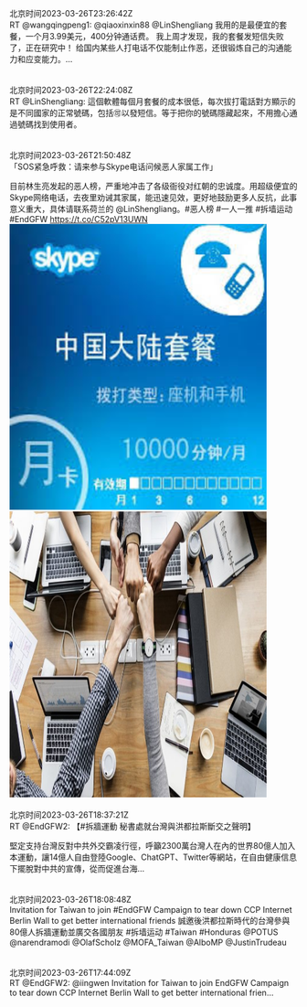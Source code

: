 北京时间2023-03-26T23:26:42Z<br>RT @wangqingpeng1: @qiaoxinxin88 @LinShengliang 我用的是最便宜的套餐，一个月3.99美元，400分钟通话费。
我上周才发现，我的套餐发短信失败了，正在研究中！
给国内某些人打电话不仅能制止作恶，还很锻炼自己的沟通能力和应变能力。…<br><br><br>北京时间2023-03-26T22:24:08Z<br>RT @LinShengliang: 這個軟體每個月套餐的成本很低，每次拔打電話對方顯示的是不同國家的正常號碼，包括🉑️以發短信。等于把你的號碼隱藏起來，不用擔心通過號碼找到使用者。<br><br><br>北京时间2023-03-26T21:50:48Z<br>「SOS紧急呼救：请来参与Skype电话问候恶人家属工作」

目前林生亮发起的恶人榜，严重地冲击了各级衙役对红朝的忠诚度。用超级便宜的Skype网络电话，去夜里劝诫其家属，能迅速见效，更好地鼓励更多人反抗，此事意义重大，具体请联系荷兰的 @LinShengliang。#恶人榜 #一人一推 #拆墙运动 #EndGFW https://t.co/C52pV13UWN<br><img src='/temp/image/2023/w-Month-3/1639988274382110720_0.jpg' width='450' height='500'><img src='/temp/image/2023/w-Month-3/1639988274382110720_1.jpg' width='450' height='500'><br><br>北京时间2023-03-26T18:37:21Z<br>RT @EndGFW2: 【#拆牆運動 秘書處就台灣與洪都拉斯斷交之聲明】

堅定支持台灣反對中共外交霸凌行徑，呼籲2300萬台灣人在內的世界80億人加入本運動，讓14億人自由登陸Google、ChatGPT、Twitter等網站，在自由健康信息下擺脫對中共的宣傳，從而促進台海…<br><br><br>北京时间2023-03-26T18:08:48Z<br>Invitation for Taiwan to join #EndGFW Campaign to tear down CCP Internet Berlin Wall to get better international friends
誠邀後洪都拉斯時代的台灣參與80億人拆牆運動並廣交各國朋友
#拆墙运动 #Taiwan #Honduras 
@POTUS
 @narendramodi
 @OlafScholz
 @MOFA_Taiwan
 @AlboMP
 @JustinTrudeau<br><br><br>北京时间2023-03-26T17:44:09Z<br>RT @EndGFW2: @iingwen Invitation for Taiwan to join EndGFW Campaign to tear down CCP Internet Berlin Wall to get better international frien…<br><br><br>